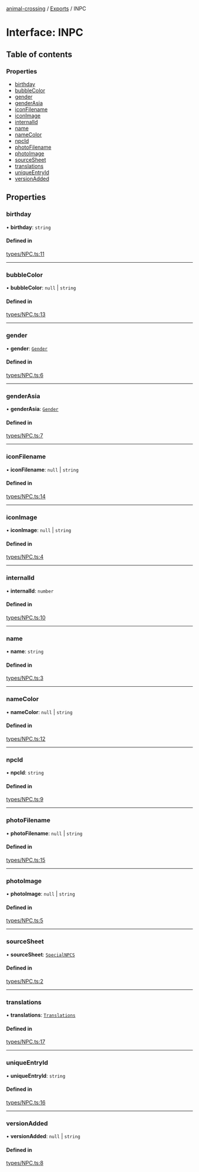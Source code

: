 [animal-crossing](../README.md) / [Exports](../modules.md) / INPC

# Interface: INPC

## Table of contents

### Properties

- [birthday](INPC.md#birthday)
- [bubbleColor](INPC.md#bubblecolor)
- [gender](INPC.md#gender)
- [genderAsia](INPC.md#genderasia)
- [iconFilename](INPC.md#iconfilename)
- [iconImage](INPC.md#iconimage)
- [internalId](INPC.md#internalid)
- [name](INPC.md#name)
- [nameColor](INPC.md#namecolor)
- [npcId](INPC.md#npcid)
- [photoFilename](INPC.md#photofilename)
- [photoImage](INPC.md#photoimage)
- [sourceSheet](INPC.md#sourcesheet)
- [translations](INPC.md#translations)
- [uniqueEntryId](INPC.md#uniqueentryid)
- [versionAdded](INPC.md#versionadded)

## Properties

### birthday

• **birthday**: `string`

#### Defined in

[types/NPC.ts:11](https://github.com/Norviah/animal-crossing/blob/d6e407b/module/types/NPC.ts#L11)

___

### bubbleColor

• **bubbleColor**: ``null`` \| `string`

#### Defined in

[types/NPC.ts:13](https://github.com/Norviah/animal-crossing/blob/d6e407b/module/types/NPC.ts#L13)

___

### gender

• **gender**: [`Gender`](../enums/internal_.Gender-2.md)

#### Defined in

[types/NPC.ts:6](https://github.com/Norviah/animal-crossing/blob/d6e407b/module/types/NPC.ts#L6)

___

### genderAsia

• **genderAsia**: [`Gender`](../enums/internal_.Gender-2.md)

#### Defined in

[types/NPC.ts:7](https://github.com/Norviah/animal-crossing/blob/d6e407b/module/types/NPC.ts#L7)

___

### iconFilename

• **iconFilename**: ``null`` \| `string`

#### Defined in

[types/NPC.ts:14](https://github.com/Norviah/animal-crossing/blob/d6e407b/module/types/NPC.ts#L14)

___

### iconImage

• **iconImage**: ``null`` \| `string`

#### Defined in

[types/NPC.ts:4](https://github.com/Norviah/animal-crossing/blob/d6e407b/module/types/NPC.ts#L4)

___

### internalId

• **internalId**: `number`

#### Defined in

[types/NPC.ts:10](https://github.com/Norviah/animal-crossing/blob/d6e407b/module/types/NPC.ts#L10)

___

### name

• **name**: `string`

#### Defined in

[types/NPC.ts:3](https://github.com/Norviah/animal-crossing/blob/d6e407b/module/types/NPC.ts#L3)

___

### nameColor

• **nameColor**: ``null`` \| `string`

#### Defined in

[types/NPC.ts:12](https://github.com/Norviah/animal-crossing/blob/d6e407b/module/types/NPC.ts#L12)

___

### npcId

• **npcId**: `string`

#### Defined in

[types/NPC.ts:9](https://github.com/Norviah/animal-crossing/blob/d6e407b/module/types/NPC.ts#L9)

___

### photoFilename

• **photoFilename**: ``null`` \| `string`

#### Defined in

[types/NPC.ts:15](https://github.com/Norviah/animal-crossing/blob/d6e407b/module/types/NPC.ts#L15)

___

### photoImage

• **photoImage**: ``null`` \| `string`

#### Defined in

[types/NPC.ts:5](https://github.com/Norviah/animal-crossing/blob/d6e407b/module/types/NPC.ts#L5)

___

### sourceSheet

• **sourceSheet**: [`SpecialNPCS`](../modules/internal_.md#specialnpcs)

#### Defined in

[types/NPC.ts:2](https://github.com/Norviah/animal-crossing/blob/d6e407b/module/types/NPC.ts#L2)

___

### translations

• **translations**: [`Translations`](internal_.Translations-5.md)

#### Defined in

[types/NPC.ts:17](https://github.com/Norviah/animal-crossing/blob/d6e407b/module/types/NPC.ts#L17)

___

### uniqueEntryId

• **uniqueEntryId**: `string`

#### Defined in

[types/NPC.ts:16](https://github.com/Norviah/animal-crossing/blob/d6e407b/module/types/NPC.ts#L16)

___

### versionAdded

• **versionAdded**: ``null`` \| `string`

#### Defined in

[types/NPC.ts:8](https://github.com/Norviah/animal-crossing/blob/d6e407b/module/types/NPC.ts#L8)
